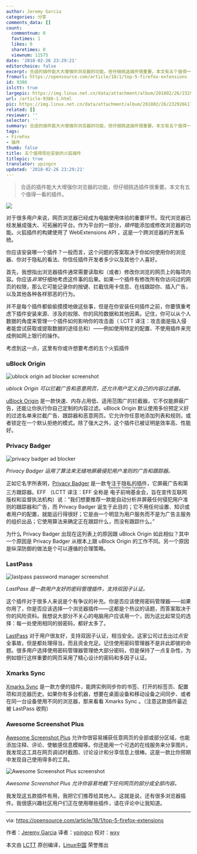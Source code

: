 ```yaml
---
author: Jeremy Garcia
categories: 分享
comments_data: []
count:
  commentnum: 0
  favtimes: 1
  likes: 0
  sharetimes: 0
  viewnum: 11575
date: '2018-02-26 23:29:21'
editorchoice: false
excerpt: 合适的插件能大大增强你浏览器的功能，但仔细挑选插件很重要。本文有五个值得一看的插件。
fromurl: https://opensource.com/article/18/1/top-5-firefox-extensions
id: 9386
islctt: true
largepic: https://img.linux.net.cn/data/attachment/album/201802/26/232926k17f4y9owc1h5hwo.jpg
url: /article-9386-1.html
pic: https://img.linux.net.cn/data/attachment/album/201802/26/232926k17f4y9owc1h5hwo.jpg.thumb.jpg
related: []
reviewer: ''
selector: ''
summary: 合适的插件能大大增强你浏览器的功能，但仔细挑选插件很重要。本文有五个值得一看的插件。
tags:
- FireFox
- 插件
thumb: false
title: 五个值得现在安装的火狐插件
titlepic: true
translator: ypingcn
updated: '2018-02-26 23:29:21'
---
```



> 
> 合适的插件能大大增强你浏览器的功能，但仔细挑选插件很重要。本文有五个值得一看的插件。
> 
> 
> 


![](/data/attachment/album/201802/26/232926k17f4y9owc1h5hwo.jpg)


对于很多用户来说，网页浏览器已经成为电脑使用体验的重要环节。现代浏览器已经发展成强大、可拓展的平台。作为平台的一部分，*插件*能添加或修改浏览器的功能。火狐插件的构建使用了 WebExtensions API ，这是一个跨浏览器的开发系统。


你应该安装哪一个插件？一般而言，这个问题的答案取决于你如何使用你的浏览器、你对于隐私的看法、你信任插件开发者多少以及其他个人喜好。


首先，我想指出浏览器插件通常需要读取和（或者）修改你浏览的网页上的每项内容。你应该*非常*仔细地考虑这件事的后果。如果一个插件有修改所有你访问过的网页的权限，那么它可能记录你的按键、拦截信用卡信息、在线跟踪你、插入广告，以及其他各种各样邪恶的行为。


并不是每个插件都偷偷摸摸地做这些事，但是在你安装任何插件之前，你要慎重考虑下插件安装来源、涉及的权限、你的风险数据和其他因素。记住，你可以从个人数据的角度来管理一个插件如何影响你的攻击面（ LCTT 译注：攻击面是指入侵者能尝试获取或提取数据的途径总和）——例如使用特定的配置、不使用插件来完成例如网上银行的操作。


考虑到这一点，这里有你或许想要考虑的五个火狐插件


### uBlock Origin


![ublock origin ad blocker screenshot](/data/attachment/album/201802/26/232927ek22mku29mwj5niq.png)


*ublock Origin 可以拦截广告和恶意网页，还允许用户定义自己的内容过滤器。*


[uBlock Origin](https://addons.mozilla.org/en-US/firefox/addon/ublock-origin/) 是一款快速、内存占用低、适用范围广的拦截器，它不仅能屏蔽广告，还能让你执行你自己定制的内容过滤。uBlock Origin 默认使用多份预定义好的过滤名单来拦截广告、跟踪器和恶意网页。它允许你任意地添加列表和规则，或者锁定在一个默认拒绝的模式。除了强大之外，这个插件已被证明是效率高、性能好。


### Privacy Badger


![privacy badger ad blocker](/data/attachment/album/201802/26/232929vswvbxfueb2wblvw.png)


*Privacy Badger 运用了算法来无缝地屏蔽侵犯用户准则的广告和跟踪器。*


正如它名字所表明，[Privacy Badger](https://www.eff.org/privacybadger) 是一款专注于隐私的插件，它屏蔽广告和第三方跟踪器。EFF （LCTT 译注：EFF 全称是<ruby> 电子前哨基金会 <rt>  Electronic Frontier Foundation </rt></ruby>，旨在宣传互联网版权和监督执法机构）说：“我们想要推荐一款能自动分析并屏蔽任何侵犯用户准则的跟踪器和广告，而 Privacy Badger 诞生于此目的；它不用任何设置、知识或者用户的配置，就能运行得很好；它是由一个明显为用户服务而不是为广告主服务的组织出品；它使用算法来确定正在跟踪什么，而没有跟踪什么。”


为什么 Privacy Badger 出现在这列表上的原因跟 uBlock Origin 如此相似？其中一个原因是 Privacy Badger 从根本上跟 uBlock Origin 的工作不同。另一个原因是纵深防御的做法是个可以遵循的合理策略。


### LastPass


![lastpass password manager screenshot](/data/attachment/album/201802/26/232930rtzuddrh4racttta.jpg)


*LastPass 是一款用户友好的密码管理插件，支持双因子认证。*


这个插件对于很多人来说是个有争议的补充。你是否应该使用密码管理器——如果你用了，你是否应该选择一个浏览器插件——这都是个热议的话题，而答案取决于你的风险资料。我想说大部分不关心的电脑用户应该用一个，因为这比起常见的选择：每一处使用相同的弱密码，都好太多了。


[LastPass](https://addons.mozilla.org/en-US/firefox/addon/lastpass-password-manager/) 对于用户很友好，支持双因子认证，相当安全。这家公司过去出过点安全事故，但是都处理得当，而且资金充足。记住使用密码管理器不是非此即彼的命题。很多用户选择使用密码管理器管理绝大部分密码，但是保持了一点复杂性，为例如银行这样重要的网页采用了精心设计的密码和多因子认证。


### Xmarks Sync


[Xmarks Sync](https://addons.mozilla.org/en-US/firefox/addon/xmarks-sync/) 是一款方便的插件，能跨实例同步你的书签、打开的标签页、配置项和浏览器历史。如果你有多台机器，想要在桌面设备和移动设备之间同步、或者在同一台设备使用不同的浏览器，那来看看 Xmarks Sync 。（注意这款插件最近被 LastPass 收购）


### Awesome Screenshot Plus


[Awesome Screenshot Plus](https://addons.mozilla.org/en-US/firefox/addon/screenshot-capture-annotate/) 允许你很容易捕获任意网页的全部或部分区域，也能添加注释、评论、使敏感信息模糊等。你还能用一个可选的在线服务来分享图片。我发现这工具在网页调试时截图、讨论设计和分享信息上很棒。这是一款比你预期中发现自己使用得多的工具。


![Awesome Screenshot Plus screenshot](/data/attachment/album/201802/26/232930ad00usu2u22tbr8r.png)


*Awesome Screenshot Plus 允许你容易地截下任何网页的部分或全部内容。*


我发现这五款插件有用，我把它们推荐给其他人。这就是说，还有很多浏览器插件。我很感兴趣社区用户们正在使用哪些插件，请在评论中让我知道。




---


via: <https://opensource.com/article/18/1/top-5-firefox-extensions>


作者：[Jeremy Garcia](https://opensource.com/users/jeremy-garcia) 译者：[ypingcn](https://github.com/ypingcn) 校对：[wxy](https://github.com/wxy)


本文由 [LCTT](https://github.com/LCTT/TranslateProject) 原创编译，[Linux中国](https://linux.cn/) 荣誉推出